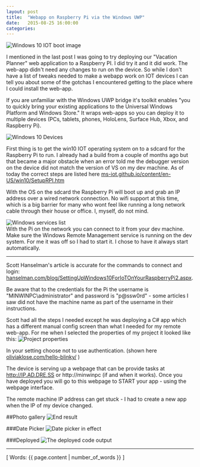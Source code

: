 ```yaml
---
layout: post
title:  "Webapp on Raspberry Pi via the Windows UWP"
date:   2015-08-25 16:00:00
categories:
---
```

<!-- 
bold
**bold**
 -->
![Windows 10 IOT boot image](http://getsetbro.com/images/onraspiviawinuwp/win10iot.png)

I mentioned in the last post I was going to try deploying our "Vacation Planner" web application to a Raspberry PI. I did try it and it did work. The web-app didn't need any changes to run on the device. So while I don't have a list of tweaks needed to make a webapp work on IOT devices I can tell you about some of the gotchas I encountered getting to the place where I could install the web-app.

If you are unfamiliar with the Windows UWP bridge it's toolkit enables "you to quickly bring your existing applications to the Universal Windows Platform and Windows Store." It wraps web-apps so you can deploy it to multiple devices (PCs, tablets, phones, HoloLens, Surface Hub, Xbox, and Raspberry Pi).

![Windows 10 Devices](http://getsetbro.com/images/onraspiviawinuwp/win10devices.png)

First thing is to get the win10 IOT operating system on to a sdcard for the Raspberry Pi to run. I already had a build from a couple of months ago but that became a major obstacle when an error told me the debugger version on the device did not match the version of VS on my dev machine. As of today the correct steps are listed here [ms-iot.github.io/content/en-US/win10/SetupRPI.htm](http://ms-iot.github.io/content/en-US/win10/SetupRPI.htm)

With the OS on the sdcard the Raspberry Pi will boot up and grab an IP address over a wired network connection. No wifi support at this time, which is a big barrier for many who wont feel like running a long network cable through their house or office. I, myself, do not mind.

<aside class="thumbnail pullright">
  <img src="http://getsetbro.com/images/onraspiviawinuwp/winservices.png" alt="Windows services list">
</aside>
With the Pi on the network you can connect to it from your dev machine. Make sure the Windows Remote Management service is running on the dev system. For me it was off so I had to start it. I chose to have it always start automatically.

---

Scott Hanselman's article is accurate for the commands to connect and login: [hanselman.com/blog/SettingUpWindows10ForIoTOnYourRaspberryPi2.aspx](http://www.hanselman.com/blog/SettingUpWindows10ForIoTOnYourRaspberryPi2.aspx).

Be aware that to the credentials for the Pi the username is "MINWINPC\administrator" and password is "p@ssw0rd" - some articles I saw did not have the machine name as part of the username in their instructions.

Scott had all the steps I needed except he was deploying a C# app which has a different manual config screen than what I needed for my remote web-app. For me when I selected the properties of my project it looked like this:
![Project properties](http://getsetbro.com/images/onraspiviawinuwp/projectproperties.png)

In your setting choose not to use authentication. (shown here [oliviaklose.com/hello-blinky/](http://oliviaklose.com/hello-blinky/) )

The device is serving up a webpage that can be provide tasks at http://IP.AD.DRE.SS or http://minwinpc (if and when it works). Once you have deployed you will go to this webpage to START your app - using the webpage interface.

The remote machine IP address can get stuck - I had to create a new app when the IP of my device changed.

##Photo gallery
![End result](http://getsetbro.com/images/onraspiviawinuwp/kiosk.png)

###Date Picker
![Date picker in effect](http://getsetbro.com/images/onraspiviawinuwp/datepicker.png)

###Deployed
![The deployed code output](http://getsetbro.com/images/onraspiviawinuwp/deployed.png)

---
[ Words: {{ page.content | number_of_words }} ]